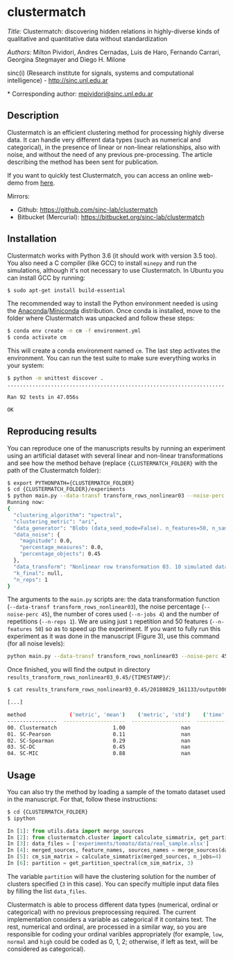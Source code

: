 # clustermatch
_Title:_ Clustermatch: discovering hidden relations in highly-diverse kinds of qualitative and quantitative data without standardization

_Authors:_ Milton Pividori, Andres Cernadas, Luis de Haro, Fernando Carrari, Georgina Stegmayer and Diego H. Milone

sinc(i) (Research institute for signals, systems and computational intelligence) - http://sinc.unl.edu.ar

\* Corresponding author: mpividori@sinc.unl.edu.ar

## Description

Clustermatch is an efficient clustering method for processing highly diverse
data. It can handle very different data types (such as numerical and
categorical), in the presence of linear or non-linear relationships, also with
noise, and without the need of any previous pre-processing. The article
describing the method has been sent for publication.

If you want to quickly test Clustermatch, you can access an online web-demo from
[here](http://sinc.unl.edu.ar/web-demo/clustermatch/).

Mirrors:
 * Github: https://github.com/sinc-lab/clustermatch
 * Bitbucket (Mercurial): https://bitbucket.org/sinc-lab/clustermatch

## Installation

Clustermatch works with Python 3.6 (it should work with version 3.5 too). You
also need a C compiler (like GCC) to install `minepy` and run the simulations,
although it's not necessary to use Clustermatch. In Ubuntu you can install GCC
by running:

```bash
$ sudo apt-get install build-essential
```

The recommended way to install the Python environment needed is using the
[Anaconda](https://anaconda.org/)/[Miniconda](https://conda.io/miniconda.html)
distribution. Once conda is installed, move to the folder where Clustermatch
was unpacked and follow these steps:

```bash
$ conda env create -n cm -f environment.yml
$ conda activate cm
```

This will create a conda environment named `cm`. The last step activates the
environment. You can run the test suite to make sure everything works in your
system:

```bash
$ python -m unittest discover .
......................................................................

Ran 92 tests in 47.056s

OK
```


## Reproducing results

You can reproduce one of the manuscripts results by running an experiment using
an artificial dataset with several linear and non-linear transformations and
see how the method behave (replace `{CLUSTERMATCH_FOLDER}` with the path
of the Clustermatch folder):

```bash
$ export PYTHONPATH={CLUSTERMATCH_FOLDER}
$ cd {CLUSTERMATCH_FOLDER}/experiments
$ python main.py --data-transf transform_rows_nonlinear03 --noise-perc 45 --n-jobs 4 --n-reps 1 --n-features 50
Running now:
{
  "clustering_algorithm": "spectral",
  "clustering_metric": "ari",
  "data_generator": "Blobs (data_seed_mode=False). n_features=50, n_samples=1000, centers=3, cluster_std=0.10, center_box=(-1.0, 1.0)",
  "data_noise": {
    "magnitude": 0.0,
    "percentage_measures": 0.0,
    "percentage_objects": 0.45
  },
  "data_transform": "Nonlinear row transformation 03. 10 simulated data sources; Functions: x^4, log, exp2, 100, log1p, x^5, 10000, log10, 0.0001, log2",
  "k_final": null,
  "n_reps": 1
}
```

The arguments to the `main.py` scripts are: the data transformation function
(`--data-transf transform_rows_nonlinear03`), the noise percentage (`--noise-perc 45`), the number of
cores used (`--n-jobs 4`) and the number of repetitions (`--n-reps 1`). We are using just `1`
repetition and 50 features (`--n-features 50`) so as to speed up the
experiment. If you want to fully run this experiment as it was done in the
manuscript (Figure 3), use this command (for all noise levels):

```bash
python main.py --data-transf transform_rows_nonlinear03 --noise-perc 45 --n-jobs 4 --n-reps 20
```

Once finished, you will find the output in directory
`results_transform_rows_nonlinear03_0.45/{TIMESTAMP}/`:

```bash
$ cat results_transform_rows_nonlinear03_0.45/20180829_161133/output000.txt

[...]

method              ('metric', 'mean')    ('metric', 'std')    ('time', 'mean')
----------------  --------------------  -------------------  ------------------
00. Clustermatch                  1.00                  nan               31.56
01. SC-Pearson                    0.11                  nan                0.33
02. SC-Spearman                   0.29                  nan                0.67
03. SC-DC                         0.45                  nan               37.19
04. SC-MIC                        0.88                  nan               45.73
```

## Usage

You can also try the method by loading a sample of the tomato dataset used in
the manuscript. For that, follow these instructions:

```bash
$ cd {CLUSTERMATCH_FOLDER}
$ ipython
```
```python
In [1]: from utils.data import merge_sources
In [2]: from clustermatch.cluster import calculate_simmatrix, get_partition_spectral
In [3]: data_files = ['experiments/tomato/data/real_sample.xlsx']
In [4]: merged_sources, feature_names, sources_names = merge_sources(data_files)
In [5]: cm_sim_matrix = calculate_simmatrix(merged_sources, n_jobs=4)
In [6]: partition = get_partition_spectral(cm_sim_matrix, 3)
```

The variable `partition` will have the clustering solution for the number of
clusters specified (`3` in this case).  You can specify multiple input data
files by filling the list `data_files`.

Clustermatch is able to process different data types (numerical, ordinal or
categorical) with no previous preprocessing required. The current
implementation considers a variable as categorical if it contains text. The
rest, numerical and ordinal, are processed in a similar way, so you are
responsible for coding your ordinal varibles appropriately (for example,
`low`, `normal` and `high` could be coded as 0, 1, 2; otherwise, if left as text,
will be considered as categorical).
